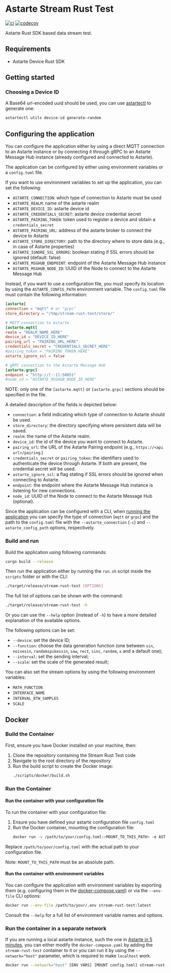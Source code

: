 <!--
Copyright 2024 SECO Mind Srl

SPDX-License-Identifier: Apache-2.0
-->

# Astarte Stream Rust Test

[![ci](https://github.com/astarte-platform/stream-rust-test/actions/workflows/ci.yaml/badge.svg)](https://github.com/astarte-platform/stream-rust-test/actions/workflows/ci.yaml)
[![codecov](https://codecov.io/gh/astarte-platform/stream-rust-test/graph/badge.svg?token=wW2Hsm5edX)](https://codecov.io/gh/astarte-platform/stream-rust-test)

Astarte Rust SDK based data stream test.

## Requirements

* Astarte Device Rust SDK

## Getting started

### Choosing a Device ID

A Base64 url-encoded uuid should be used, you can use [astartectl](https://github.com/astarte-platform/astartectl#installation) to generate one:

```bash
astartectl utils device-id generate-random
```

## Configuring the application

You can configure the application either by using a direct MQTT connection to an Astarte instance or by connecting it
through gRPC to an Astarte Message Hub instance (already configured and connected to Astarte).

The application can be configured by either using environment variables or a `config.toml` file.

If you want to use environment variables to set up the application, you can set the following:
- `ASTARTE_CONNECTION`: which type of connection to Astarte must be used
- `ASTARTE_REALM`: name of the astarte realm
- `ASTARTE_DEVICE_ID`: astarte device id
- `ASTARTE_CREDENTIALS_SECRET`: astarte device credential secret
- `ASTARTE_PAIRING_TOKEN`: token used to register a device and obtain a `credentials_secret`
- `ASTARTE_PAIRING_URL`: address of the astarte broker to connect the device to Astarte
- `ASTARTE_STORE_DIRECTORY`: path to the directory where to store data (e.g., in case of Astarte properties)
- `ASTARTE_IGNORE_SSL_ERRORS`: boolean stating if SSL errors should be ignored (default: false)
- `ASTARTE_MSGHUB_ENDPOINT`: endpoint of the Astarte Message Hub instance
- `ASTARTE_MSGHUB_NODE_ID`: UUID of the Node to connect to the Astarte Message Hub

Instead, if you want to use a configuration file, you must specify its location by using the `ASTARTE_CONFIG_PATH`
environment variable. The `config.toml` file must contain the following information:
```toml
[astarte]
connection = "mqtt" # or "grpc"
store_directory = "/tmp/stream-rust-test/store/"

# MQTT connection to Astarte
[astarte.mqtt]
realm = "REALM_NAME_HERE"
device_id = "DEVICE_ID_HERE"
pairing_url = "PAIRING_URL_HERE"
credentials_secret = "CREDENTIALS_SECRET_HERE"
#pairing_token = "PAIRING_TOKEN_HERE"
astarte_ignore_ssl = false

# gRPC connection to the Astarte Message Hub
[astarte.grpc]
endpoint = "http://[::1]:50051"
#node_id = "ASTARTE_MSGHUB_NODE_ID_HERE"
```

NOTE: only one of the `[astarte.mqtt]` or `[astarte.grpc]` sections should be specified in the file.

A detailed description of the fields is depicted below:
- `connection`: a field indicating which type of connection to Astarte should be used.
- `store_directory`: the directory specifying where persistent data will be saved.
- `realm`: the name of the Astarte realm.
- `device_id`: the id of the device you want to connect to Astarte.
- `pairing_url`: the URL of the Astarte Pairing endpoint (e.g., `https://<api url>/pairing`.)
- `credentials_secret` or `pairing_token`: the identifiers used to authenticate the device through Astarte. If both are
  present, the credential secret will be used.
- `astarte_ignore_ssl`: a flag stating if SSL errors should be ignored when connecting to Astarte.
- `endpoint`: the endpoint where the Astarte Message Hub instance is listening for new connections.
- `node_id`: UUID of the Node to connect to the Astarte Message Hub (optional).

Since the application can be configured with a CLI, when [running the application](#build-and-run) you can specify the
type of connection (`mqtt` or `grpc`) and the path to the `config.toml` file with the `--astarte_connection` (`-c`) and
`--astarte_config_path` options, respectively.

### Build and run

Build the application using following commands:
```sh
cargo build --release
```

Then run the application either by running the `run.sh` script inside the `scripts` folder or with the CLI:
```sh
./target/release/stream-rust-test [OPTIONS]
```

The full list of options can be shown with the command:
```sh
./target/release/stream-rust-test -h
```

Or you can use the `--help` option (instead of `-h`) to have a more detailed explanation of the available options.

The following options can be set:
- `--device`: set the device ID;
- `--function`: choose the data generation function (one between `sin`, `noisesin`, `randomspikessin`, `saw`,
  `rect`, `sinc`, `random`, `x` and a default one);
- `--interval`: set the sending interval;
- `--scale`: set the scale of the generated result;

You can also set the stream options by using the following environment variables:
- `MATH_FUNCTION`
- `INTERFACE_NAME`
- `INTERVAL_BTW_SAMPLES`
- `SCALE`

## Docker

### Build the Container

First, ensure you have Docker installed on your machine, then:
1. Clone the repository containing the Stream Rust Test code
2. Navigate to the root directory of the repository
3. Run the build script to create the Docker image:
   ```sh
   ./scripts/docker/build.sh
   ```

### Run the Container

#### Run the container with your configuration file

To run the container with your configuration file:
1. Ensure you have defined your astarte configuration file `config.toml`
2. Run the Docker container, mounting the configuration file:
   ```sh
   docker run -v /path/to/your/config.toml:<MOUNT_TO_THIS_PATH> -e ASTARTE_CONFIG_PATH="<MOUNT_TO_THIS_PATH>" stream-rust-test:latest
   ```

Replace `/path/to/your/config.toml` with the actual path to your configuration file.

Note: `MOUNT_TO_THIS_PATH` must be an absolute path.

#### Run the container with environment variables

You can configure the application with environment variables by exporting them (e.g. configuring
them in the [docker-compose.yaml](https://docs.docker.com/compose/environment-variables/set-environment-variables/))
or via the `--env-file` CLI options:

```sh
docker run --env-file /path/to/your/.env stream-rust-test:latest
```

Consult the `--help` for a full list of environment variable names and options.

### Run the container in a separate network

If you are running a local astarte instance, such the one in
[Astarte in 5 minutes](https://docs.astarte-platform.org/astarte/latest/010-astarte_in_5_minutes.html),
you can either modify the `docker-compose.yaml` by adding the `stream-rust-test` container to it or you can run it
by using the `--network="host"` parameter, which is required to make `localhost` work.

```sh
docker run --network="host" [ENV VARS] [MOUNT config.toml] stream-rust-test:latest
```

